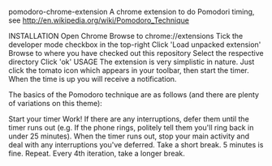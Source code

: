 pomodoro-chrome-extension
A chrome extension to do Pomodori timing, see http://en.wikipedia.org/wiki/Pomodoro_Technique

INSTALLATION
Open Chrome
Browse to chrome://extensions
Tick the developer mode checkbox in the top-right
Click 'Load unpacked extension'
Browse to where you have checked out this repository
Select the respective directory
Click 'ok'
USAGE
The extension is very simplistic in nature. Just click the tomato icon which appears in your toolbar, then start the timer. When the time is up you will receive a notification.

The basics of the Pomodoro technique are as follows (and there are plenty of variations on this theme):

Start your timer
Work!
If there are any interruptions, defer them until the timer runs out (e.g. If the phone rings, politely tell them you'll ring back in under 25 minutes).
When the timer runs out, stop your main activity and deal with any interruptions you've deferred.
Take a short break. 5 minutes is fine.
Repeat.
Every 4th iteration, take a longer break.
